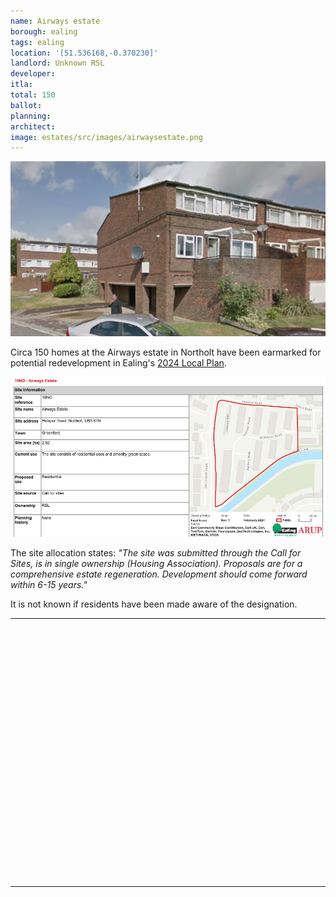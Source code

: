 ```yaml
---
name: Airways estate
borough: ealing
tags: ealing
location: '[51.536168,-0.370230]'
landlord: Unknown RSL
developer:
itla:
total: 150
ballot: 
planning: 
architect:
image: estates/src/images/airwaysestate.png
---
```

![airways estate image](src/images/airwaysestate.png)

Circa 150 homes at the Airways estate in Northolt have been earmarked for potential redevelopment in Ealing's [2024 Local Plan](https://www.ealing.gov.uk/download/downloads/id/19587/appendix_e_-_results.pdf).

![airways estate image](src/images/airwayssite.png)

The site allocation states: _"The site was submitted through the Call for Sites, is in single ownership (Housing Association). Proposals are for a comprehensive estate regeneration. Development should come forward within 6-15 years."_

It is not known if residents have been made aware of the designation. 

---

<!------------THE CODE BELOW RENDERS THE MAP - DO NOT EDIT! ---------------------------->

<div id="map" style="width: 100%; height: 400px;"></div>

<script>
  var map = L.map('map').setView({{ location }}, 13);
  L.tileLayer('https://tile.openstreetmap.org/{z}/{x}/{y}.png', {
  maxZoom: 19,
attribution: '&copy; <a href="http://www.openstreetmap.org/copyright">OpenStreetMap</a>'
}).addTo(map);
var circle = L.circle({{ location }}, {
    color: 'red',
    fillColor: '#f03',
    fillOpacity: 0.5,
    radius: 500
}).addTo(map);
</script>

---